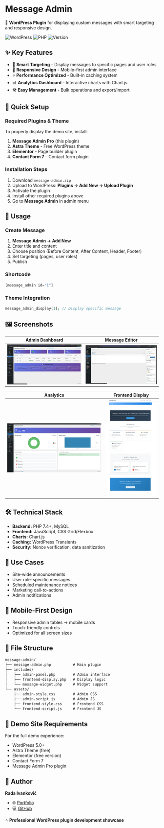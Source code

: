 # Message Admin

🚀 **WordPress Plugin** for displaying custom messages with smart targeting and responsive design.

![WordPress](https://img.shields.io/badge/WordPress-5.0+-blue.svg)
![PHP](https://img.shields.io/badge/PHP-7.4+-purple.svg)
![Version](https://img.shields.io/badge/Version-2.1.0-green.svg)

## ✨ Key Features

- 🎯 **Smart Targeting** - Display messages to specific pages and user roles
- 📱 **Responsive Design** - Mobile-first admin interface
- ⚡ **Performance Optimized** - Built-in caching system
- 📊 **Analytics Dashboard** - Interactive charts with Chart.js
- 🛠️ **Easy Management** - Bulk operations and export/import

## 🚀 Quick Setup

### Required Plugins & Theme
To properly display the demo site, install:

1. **Message Admin Pro** (this plugin)
2. **Astra Theme** - Free WordPress theme
3. **Elementor** - Page builder plugin
4. **Contact Form 7** - Contact form plugin

### Installation Steps
1. Download `message-admin.zip`
2. Upload to WordPress: **Plugins → Add New → Upload Plugin**
3. Activate the plugin
4. Install other required plugins above
5. Go to **Message Admin** in admin menu

## 📖 Usage

### Create Message
1. **Message Admin → Add New**
2. Enter title and content
3. Choose position (Before Content, After Content, Header, Footer)
4. Set targeting (pages, user roles)
5. Publish

### Shortcode
```php
[message_admin id="1"]
```

### Theme Integration
```php
message_admin_display(1); // Display specific message
```

## 🖼️ Screenshots

| Admin Dashboard | Message Editor |
|---|---|
| ![Dashboard](screenshots/all-msg.png) | ![Editor](screenshots/add-new.png) |

| Analytics | Frontend Display |
|---|---|
| ![Analytics](screenshots/analytics.png) | ![Frontend](screenshots/home.png) |

## 🛠️ Technical Stack

- **Backend:** PHP 7.4+, MySQL
- **Frontend:** JavaScript, CSS Grid/Flexbox
- **Charts:** Chart.js
- **Caching:** WordPress Transients
- **Security:** Nonce verification, data sanitization

## 🎯 Use Cases

- Site-wide announcements
- User role-specific messages
- Scheduled maintenance notices
- Marketing call-to-actions
- Admin notifications

## 📱 Mobile-First Design

- Responsive admin tables → mobile cards
- Touch-friendly controls
- Optimized for all screen sizes

## 🔧 File Structure

```
message-admin/
├── message-admin.php          # Main plugin
├── includes/
│   ├── admin-panel.php        # Admin interface
│   ├── frontend-display.php   # Display logic
│   └── message-widget.php     # Widget support
└── assets/
    ├── admin-style.css        # Admin CSS
    ├── admin-script.js        # Admin JS
    ├── frontend-style.css     # Frontend CSS
    └── frontend-script.js     # Frontend JS
```

## 🚀 Demo Site Requirements

For the full demo experience:
- WordPress 5.0+
- Astra Theme (free)
- Elementor (free version)
- Contact Form 7
- Message Admin Pro plugin

## 👤 Author

**Rada Ivanković**
- 🌐 [Portfolio](https://portfolio-v2-topaz-pi.vercel.app/)
- 💻 [GitHub](https://github.com/rada-ii)


⭐ **Professional WordPress plugin development showcase**
